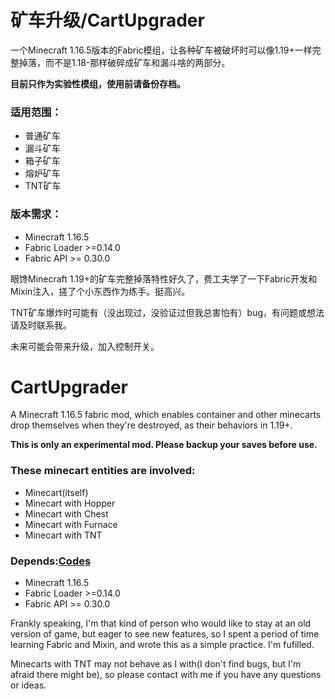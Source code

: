 # 矿车升级/CartUpgrader

一个Minecraft 1.16.5版本的Fabric模组，让各种矿车被破坏时可以像1.19+一样完整掉落，而不是1.18-那样破碎成矿车和漏斗啥的两部分。

**目前只作为实验性模组，使用前请备份存档。**

### 适用范围：

* 普通矿车
* 漏斗矿车
* 箱子矿车
* 熔炉矿车
* TNT矿车

### 版本需求：

* Minecraft 1.16.5
* Fabric Loader >=0.14.0
* Fabric API >= 0.30.0

眼馋Minecraft 1.19+的矿车完整掉落特性好久了，费工夫学了一下Fabric开发和Mixin注入，搓了个小东西作为练手。挺高兴。

TNT矿车爆炸时可能有（没出现过，没验证过但我总害怕有）bug，有问题或想法请及时联系我。

未来可能会带来升级，加入控制开关。

# CartUpgrader

 A Minecraft 1.16.5 fabric mod, which enables container and other minecarts drop themselves when they're destroyed, as their behaviors in 1.19+.

**This is only an experimental mod. Please backup your saves before use.**

### These minecart entities are involved:

* Minecart(itself)
* Minecart with Hopper
* Minecart with Chest
* Minecart with Furnace
* Minecart with TNT

### Depends:[Codes](https://github.com/Luan-Fuzi/CartUpgrader "github")

* Minecraft 1.16.5
* Fabric Loader >=0.14.0
* Fabric API >= 0.30.0

Frankly speaking, I'm that kind of person who would like to stay at an old version of game, but eager to see new features, so I spent a period of time learning Fabric and Mixin, and wrote this as a simple practice. I'm fufilled.

Minecarts with TNT may not behave as I with(I don't find bugs, but I'm afraid there might be), so please contact with me if you have any questions  or ideas.
